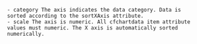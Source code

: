 
			- category The axis indicates the data category. Data is
            sorted according to the sortXAxis attribute.
            - scale The axis is numeric. All cfchartdata item attribute
            values must numeric. The X axis is automatically sorted
            numerically.